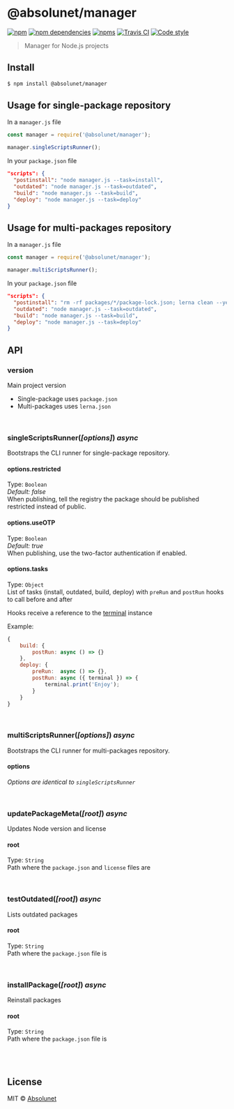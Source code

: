 # @absolunet/manager

[![npm](https://img.shields.io/npm/v/@absolunet/manager.svg)](https://www.npmjs.com/package/@absolunet/manager)
[![npm dependencies](https://david-dm.org/absolunet/node-manager/status.svg)](https://david-dm.org/absolunet/node-manager)
[![npms](https://badges.npms.io/%40absolunet%2Fmanager.svg)](https://npms.io/search?q=%40absolunet%2Fmanager)
[![Travis CI](https://api.travis-ci.org/absolunet/node-manager.svg?branch=master)](https://travis-ci.org/absolunet/node-manager/builds)
[![Code style](https://img.shields.io/badge/code_style-@absolunet/node-659d32.svg)](https://github.com/absolunet/eslint-config)

> Manager for Node.js projects


## Install

```sh
$ npm install @absolunet/manager
```


## Usage for single-package repository

In a `manager.js` file
```js
const manager = require('@absolunet/manager');

manager.singleScriptsRunner();
```

In your `package.json` file
```json
"scripts": {
  "postinstall": "node manager.js --task=install",
  "outdated": "node manager.js --task=outdated",
  "build": "node manager.js --task=build",
  "deploy": "node manager.js --task=deploy"
}
```


## Usage for multi-packages repository

In a `manager.js` file
```js
const manager = require('@absolunet/manager');

manager.multiScriptsRunner();
```

In your `package.json` file
```json
"scripts": {
  "postinstall": "rm -rf packages/*/package-lock.json; lerna clean --yes; lerna bootstrap --no-ci; node manager.js --task=install",
  "outdated": "node manager.js --task=outdated",
  "build": "node manager.js --task=build",
  "deploy": "node manager.js --task=deploy"
}
```


## API

### version

Main project version
- Single-package uses `package.json`
- Multi-packages uses `lerna.json`



<br>

### singleScriptsRunner(*[options]*) *async*
Bootstraps the CLI runner for single-package repository.

####  options.restricted
Type: `Boolean` <br>
_Default: false_<br>
When publishing, tell the registry the package should be published restricted instead of public.

####  options.useOTP
Type: `Boolean` <br>
_Default: true_<br>
When publishing, use the two-factor authentication if enabled.

####  options.tasks

Type: `Object` <br>
List of tasks (install, outdated, build, deploy) with `preRun` and `postRun` hooks to call before and after

Hooks receive a reference to the [terminal](https://github.com/absolunet/node-terminal) instance

Example:
```js
{
	build: {
		postRun: async () => {}
	},
	deploy: {
		preRun:  async () => {},
		postRun: async ({ terminal }) => {
			terminal.print('Enjoy');
		}
	}
}
```



<br>

### multiScriptsRunner(*[options]*) *async*
Bootstraps the CLI runner for multi-packages repository.

####  options
_Options are identical to `singleScriptsRunner`_<br>



<br>

### updatePackageMeta(*[root]*) *async*
Updates Node version and license

####  root
Type: `String` <br>
Path where the `package.json` and `license` files are



<br>

### testOutdated(*[root]*) *async*
Lists outdated packages

####  root
Type: `String` <br>
Path where the `package.json` file is



<br>

### installPackage(*[root]*) *async*
Reinstall packages

####  root
Type: `String` <br>
Path where the `package.json` file is






<br><br>

## License

MIT © [Absolunet](https://absolunet.com)
